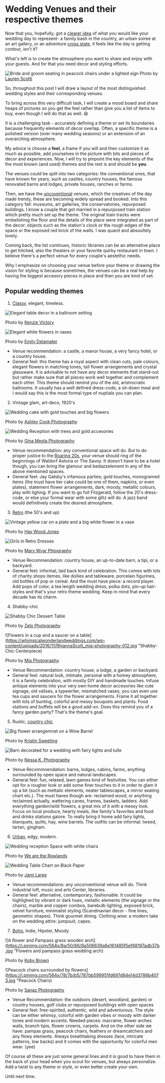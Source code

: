 
# Wedding Venues and their respective themes

Now that you, hopefully, got a [clearer idea](http://weddingseason.events/blog/how-to-choose-your-wedding-venue-part-one.html) of what you would like your wedding day to represent- a family bash in the country, 
an urban soiree at an art gallery, or an adventure [cross state](https://heyweddinglady.com/magical-midsummer-nights-dream-wedding-woods/), it feels like the day is getting contour, isn't it?

What's left is to create the atmosphere you want to share and enjoy with your guests. And for that you need decor and styling efforts.

![Bride and groom seating in peacock chairs under a lighted sign](https://greenweddingshoes.com/wp-content/uploads/2018/04/modern-boho-01.jpg "'till death do us apart")
Photo by [Lauren Scotti](http://laurenscotti.com/ )

So, throughout this post I will draw a layout of the most distinguished wedding styles and their corresponding venues. 

To bring across this very difficult task, I will create a mood board and share heaps of pictures so you get the feel rather than give you a list
of items to buy, even though I will do that as well. :satisfied:

It is a challenging task - accurately defining a theme or set its boundaries because frequently elements of decor overlap.
Often, a specific theme is a polished version (over many wedding seasons) or an extension of an overarching atmosphere.

My advice is choose a **feel**, a frame if you will and then customize it as much as possible, add yourselves in the picture with bits and pieces of decor and experiences. 
Now, I will try to pinpoint the key elements of the the most known (and used) themes and the rest is and should be **you**.

The venues could be split into two categories: the conventional ones, that have known for years, such as castles, country houses, the famous renovated barns and lodges, private houses, ranches or farms.

Then, we have the [uncoventional](https://junebugweddings.com/wedding-blog/unconventional-museum-life-science-wedding-pulled-inspiration-unique-venue/) venues, which the creatives of the day made trendy, these are becoming widely spread and booked.
Into this category fall: museums, art galleries, the conservatories, repurposed buildings. 
I know a couple that got married in a repurposed train station which pretty much set up the theme. The original train tracks were embelishing the floor and the details of the place were integrated as part of the decor: objects such as the station's clock or the rough edges of the space or the exposed red brick of the walls. I was quaint and absoultely lovely.

Coming back, the list continues, historic libraries can be an alternative place to get hitched, also the theaters or your favorite quirky restaurant in town. I beleive there's a perfect venue for every couple's aestethic needs.

Why I emphasize on choosing your venue before your theme or drawing the vision for styling is because sometimes, the venues can be a real help by having the biggest accesory pieces in place and then you are kind of set. 

## Popular wedding themes

1. [Classy](http://chicandstylishweddings.com/beautiful-autumn-wedding-tuscany/), elegant, timeless.

![Elegant table decor in a ballroom setting](https://i.pinimg.com/564x/53/0f/25/530f254562afd2d28de919463f5f2829.jpg "Ballroom Classy Decor")

Photo by [Kenzie Victory](www.kenzievictory.com)

![Elegant white flowers in vases](https://i.pinimg.com/564x/0d/1d/94/0d1d94261b7f5e297a4e234dd5e576ec.jpg "Elegant Tablescape")

Photo by [Emily Delamater](http://emilydelamaterphotography.com/)

- Venue recommendation: a castle, a manor house, a very fancy hotel, or a country house.
- General feel: this theme has a royal aspect with clean cuts, pale colours, elegant flowers in matching tones, tall flower arrangements and crystal glassware. It is advisable to not have any decor elements that stand-out but rather make sure that all pieces work well together and complement each other. This theme should remind you of the old, aristrocratic ballrooms. 
It usually has a well defined dress-code, a sit-down meal and I would say this is the most formal type of nuptials you can plan. 

2. Vintage glam, art-deco, 1920's

![Wedding cake with gold touches and big flowers](https://www.bridalguide.com/sites/default/files/slideshow-images/269-158512.jpg "Gold and Bold Wedding Cake")

Photo by [Ashley Cook Photography](http://ashleycookphotography.com/)

![Wedding Reception with trees and gold accesories](https://i.pinimg.com/564x/16/cf/fd/16cffd30ccf8512f0cfb51d580f533f8.jpg "Gold and Emerald Glam")

Photo by [Gina Meola Photography](http://ginameola.mbwolf.com/)

- Venue recommendation: any conventional space will do. But to do proper justice to the [Roaring 20s](https://ruffledblog.com/tag/carla-atley-photography/), your venue should ring of the beginnings of Waldorf Astoria or The Savoy. It doesn't have to be a hotel though, you can bring the glamour and bedazzelement in any of the above mentioned spaces.
- General feel: Jay Gatsby's infamous parties; gold touches, monogramed items (the must have tier cake could be one of them, napkins, or even plates), statement flower arrangements, dark, moody, metallic colours, play with lighing.
If you want to go full Fitzgerald, follow the 20's dress-code, or else your formal wear with some glitz will do. 
A jazz band would definitively create the desired atmosphere.

3. [Retro](https://greenweddingshoes.com/groovy-mustard-yellow-70s-wedding-inspiration-with-a-vw-bus/) (the 50's and up)

![Vintage yellow car on a plate and a big white flower in a vase](https://www.rocknrollbride.com/wp-content/uploads/2015/03/haywood-jones-photography-alternative-wedding-50s-rockabilly-wedding-76-of-114-640x953.jpg "Retro tablescape")

Photo by [Hay Wood Jones](http://www.haywoodjonesphotography.co.uk/)

![Girls in Retro Dresses](https://i.pinimg.com/564x/41/6d/5d/416d5dc9be4040d5c1332a96dd3f6b13.jpg "Retro Outfits")

Photo by [Mary Wyar Phtography](http://marywyarphotography.com/)

- Venue Recommendation: country house, an up-to-date barn, a tipi, or a backyard.
- General feel: informal, laid back kind of celebration. This comes with lots of charity shops itemes, like doilies and tableware, porcelain figurines, old bottles of pop or cereal. And the must have piece: a record player. Add pops of color, a tea length wedding dress, polka dots, pin-up hair-styles and that's your retro theme wedding. Keep in mind that every decade has its charm.

4. Shabby-chic

![Shabby Chic Dessert Table](https://i.pinimg.com/564x/ea/02/61/ea02616ff8e9c8888ca613c1c2fd27a7.jpg "Shabby Chic Dessert Table")

Photo by [Zelo Photography](http://www.zelophotoblog.com/)

![Flowers in a cup and a saucer on a table](https://whimsicalwonderlandweddings.com/wp-content/uploads/2016/11/RhiannaScott_mia-photography-012.jpg "Shabby-Chic Centerpiece)

Photo by [Mia Photography](http://www.miaphotography.com/)


- Venue Recommendation: country house, a lodge, a garden or backyard.
- General feel: natural look, intimate, personal with a homey atmosphere, it is a family celebration, with mostly DIY and handmade touches. Infuse antique elements into your very own home decor accesories like cute signage, old valises, a typewriter, mismatched vases, you can even use tea cups and saucers for the flower arrangements. Frame it all together with lots of bunting, colorful and messy bouquets and plants. Food stations and buffets will be a good add-on. Does this remind you of a fancy garden party? That's the theme's goal.

5. Rustic, [country chic](http://www.boho-weddings.com/2018/04/17/handmade-rustic-barn-wedding-in-sweden-by-jana-julian/)

![Big flower arrangemnet on a Wine Barrel](https://i.pinimg.com/564x/fe/76/b4/fe76b4ec7e5a551a0d151ae6d65e1eac.jpg "Wine Barrel Flower Decor")

Photo by [Kristin Sweeting](https://www.kristinsweeting.com/)

![Barn decorated for a wedding with fairy lights and tulle](https://i.pinimg.com/564x/d8/47/54/d84754fec849d3625ffd478adc975fe0.jpg "Barn Glam")

Photo by [Nessa K. Photography](http://www.nessakphotography.com/)

- Venue Recommnendation: barns, lodges, cabins, farms, anything surrounded by open space and natural landscapes.
- General feel: fun, relaxed, lawn games kind of festivities. You can either opt for a rougher look or add some finer touches to it in order to glam it up a bit (such as mettalic elements, neater tablescapes, a mirror seating chart etc.). The must haves though are: reclaimed wood, or anything reclaimed actually, wattering canes, frames, baskets, ladders. Add everything garden/wild flowers, a great mix of it with a messy look. Focus on local produce, hearty meals, like family's favorites and food and drinks stations galore. To really bring it home add fairy lights, blanquets, quilts, hay, wine barrels. The outfits can be informal: tweed, tartan, gingham.

6. [Urban](https://greenweddingshoes.com/laid-back-australian-warehouse-wedding-jen-luke/), edgy, modern.

![Wedding reception Space with white chairs](https://greenweddingshoes.com/elegantly-emerald-a-modern-take-on-a-vintage-inspired-wedding/ "Modern Wedding Reception Space")

Photo by [We are the Rowlands](http://wearetherowlands.com/)

![Wedding Table Chart on Black Paper](https://junebugweddings.com/wedding-blog/wp-content/uploads/2018/02/glam-franciscan-gardens-wedding-takes-til-death-us-part-next-level-27-700x467.jpg "Table hart for a Modern and Moody Wedding")

Photo by [Jami Laree](http://www.jamilaree.com/)

- Venue recommendations: any unconventional venue will do. Think industrial loft, music and arts Center, libraries.
- General feel: alternative, contemporary, fashionable. It could be highlighed by vibrant or dark hues, metallic elements (the signage or the chairs), marble and copper combos, barebulb lighting, exposed brick, velvet furniture, minimalist styling (Scandinavian decor - fine lines, geometric shapes). Think gourmet dining. Clothing wise: a modern take on the wedding attire: jumpsuit, capes.

7. [Boho](http://www.boho-weddings.com/2018/04/11/bohemian-midsummer-nights-dream-rustic-elegance-swedish-wedding-by-aase-pouline/), Indie, Hipster, Moody

![A flower and Pampass grass wooden arch](https://i.pinimg.com/564x/8a/50/66/8a506639a6e161485f5ef68197adb37b.jpg "Flowers and pampass grass wedding arch)

Photo by [Koby Brown](http://kobybrown.com/)

![Peacock chairs surrounded by flowers](https://i.pinimg.com/564x/78/7b/b5/787bb599951fd697d64e14d3786b4073.jpg "Peacock Chairs)

Photo by [Sanaz Photography](http://sanazphotography.com/)

- Venue Recommendation: the outdoors (desert, woodland, garden) or country houses, golf clubs or repurposed buildings with open spaces 
- General feel: free-spirited, authentic, wild and adventurous. The style can be either whimsy, colorful with garden vibes or moody with darker tones and modern accents. Needed pieces: macrame, flower arches walls, branch tipis, flower crowns, carpets. And on the other side we have: pampas grass, peacock chairs, feathers or dreamcatchers and any flowy elements. Always breathtaking dresses (lace, intricate patterns, low backs) and it comes with the opportunity for colorful men wear. (yee)

Of course all these are just some general lines and it is good to have them in the back of your head when you scout for venues, but always personalize. Add a twist to any theme or style, or even better create your own. 

Until next time.
